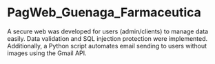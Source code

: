 # PagWeb_Guenaga_Farmaceutica
A secure web was developed for users (admin/clients) to manage data easily. Data validation and SQL injection protection were implemented. Additionally, a Python script automates email sending to users without images using the Gmail API.
